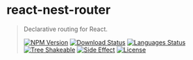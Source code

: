 # react-nest-router

<!-- prettier-ignore -->
> Declarative routing for React.
>
> [![NPM Version][npm-image]][npm-url]
> [![Download Status][download-image]][npm-url]
> [![Languages Status][languages-image]][github-url]
> [![Tree Shakeable][tree-shakeable-image]][bundle-phobia-url]
> [![Side Effect][side-effect-image]][bundle-phobia-url]
> [![License][license-image]][license-url]

[npm-image]: https://img.shields.io/npm/v/react-nest-router?style=flat-square
[npm-url]: https://www.npmjs.org/package/react-nest-router
[download-image]: https://img.shields.io/npm/dm/react-nest-router?style=flat-square
[languages-image]: https://img.shields.io/github/languages/top/nuintun/react-nest-router?style=flat-square
[github-url]: https://github.com/nuintun/react-nest-router
[tree-shakeable-image]: https://img.shields.io/badge/tree--shakeable-true-brightgreen?style=flat-square
[side-effect-image]: https://img.shields.io/badge/side--effect-free-brightgreen?style=flat-square
[bundle-phobia-url]: https://bundlephobia.com/result?p=react-nest-router
[license-image]: https://img.shields.io/github/license/nuintun/react-nest-router?style=flat-square
[license-url]: https://github.com/nuintun/react-nest-router/blob/master/LICENSE
